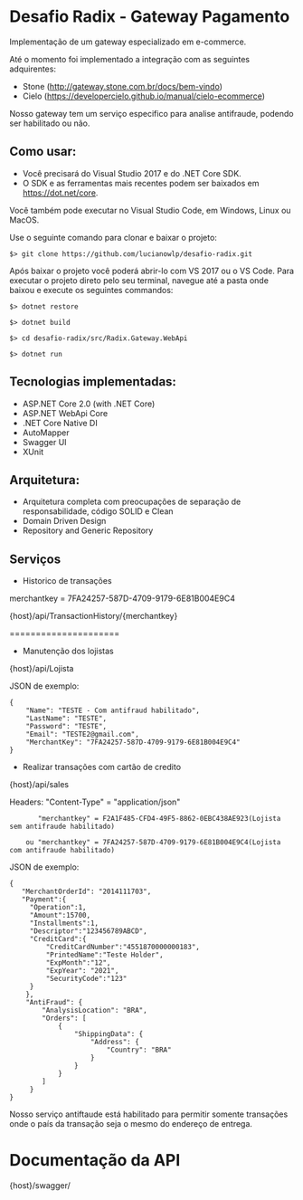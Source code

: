 # Desafio Radix - Gateway Pagamento

Implementação de um gateway especializado em e-commerce.

Até o momento foi implementado a integração com as seguintes adquirentes:
 - Stone (http://gateway.stone.com.br/docs/bem-vindo)
 - Cielo (https://developercielo.github.io/manual/cielo-ecommerce)
 
 
Nosso gateway tem um serviço especifico para analise antifraude, podendo ser habilitado ou não.



## Como usar:
- Você precisará do Visual Studio 2017 e do .NET Core SDK.
- O SDK e as ferramentas mais recentes podem ser baixados em https://dot.net/core.

Você também pode executar no Visual Studio Code, em Windows, Linux ou MacOS.

Use o seguinte comando para clonar e baixar o projeto:

```
$> git clone https://github.com/lucianowlp/desafio-radix.git
```

Após baixar o projeto você poderá abrir-lo com VS 2017 ou o VS Code.
Para executar o projeto direto pelo seu terminal, navegue até a pasta onde baixou e execute os seguintes commandos:

```
$> dotnet restore
```
```
$> dotnet build
```
```
$> cd desafio-radix/src/Radix.Gateway.WebApi
```
```
$> dotnet run
```

## Tecnologias implementadas:

- ASP.NET Core 2.0 (with .NET Core)
 - ASP.NET WebApi Core
- .NET Core Native DI
- AutoMapper
- Swagger UI
- XUnit

## Arquitetura:

- Arquitetura completa com preocupações de separação de responsabilidade, código SOLID e Clean
- Domain Driven Design
- Repository and Generic Repository

## Serviços

- Historico de transações

merchantkey = 7FA24257-587D-4709-9179-6E81B004E9C4

{host}/api/TransactionHistory/{merchantkey}

=====================

- Manutenção dos lojistas

{host}/api/Lojista

  JSON de exemplo:
```
{
	"Name": "TESTE - Com antifraud habilitado",
	"LastName": "TESTE",
	"Password": "TESTE",
	"Email": "TESTE2@gmail.com",
	"MerchantKey": "7FA24257-587D-4709-9179-6E81B004E9C4"
}
```
- Realizar transações com cartão de credito

{host}/api/sales


 Headers: "Content-Type" = "application/json"
 
           "merchantkey" = F2A1F485-CFD4-49F5-8862-0EBC438AE923(Lojista sem antifraude habilitado)
	   
        ou "merchantkey" = 7FA24257-587D-4709-9179-6E81B004E9C4(Lojista com antifraude habilitado)


JSON de exemplo:           
```   
{
   "MerchantOrderId": "2014111703",
   "Payment":{
     "Operation":1,
     "Amount":15700,
     "Installments":1,
     "Descriptor":"123456789ABCD",
     "CreditCard":{
         "CreditCardNumber":"4551870000000183",
         "PrintedName":"Teste Holder",
         "ExpMonth":"12",
         "ExpYear": "2021",
         "SecurityCode":"123"
     }
    },
    "AntiFraud": {
    	"AnalysisLocation": "BRA",
    	"Orders": [
     		{
     			"ShippingData": {
     				"Address": {
     					"Country": "BRA"
     				}
     			}
     		}
     	]
     }
}
```
Nosso serviço antiftaude está habilitado para permitir somente transações onde o país da transação seja o mesmo do endereço de entrega.

Documentação da API
=============
{host}/swagger/




